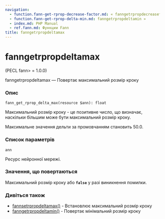 ```yaml
---
navigation:
  - function.fann-get-rprop-decrease-factor.md: « fanngetrpropdecreasefactor
  - function.fann-get-rprop-delta-min.md: fanngetrpropdeltamin »
  - index.md: PHP Manual
  - ref.fann.md: Функции Fann
title: fanngetrpropdeltamax
---
```

# fanngetrpropdeltamax

(PECL fann> = 1.0.0)

fanngetrpropdeltamax — Повертає максимальний розмір кроку

### Опис

```methodsynopsis
fann_get_rprop_delta_max(resource $ann): float
```

Максимальний розмір кроку - це позитивне число, що визначає, наскільки більшим може бути максимальний розмір кроку.

Максимальне значення дельти за промовчанням становить 50.0.

### Список параметрів

`ann`

Ресурс нейронної мережі.

### Значення, що повертаються

Максимальний розмір кроку або **`false`** у разі виникнення помилки.

### Дивіться також

-   [fannsetrpropdeltamax()](function.fann-set-rprop-delta-max.md) - Встановлює максимальний розмір кроку
-   [fanngetrpropdeltamin()](function.fann-get-rprop-delta-min.md) - Повертає мінімальний розмір кроку
